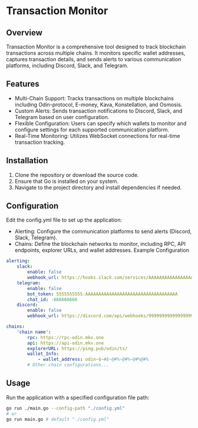 # Transaction Monitor

## Overview

Transaction Monitor is a comprehensive tool designed to track blockchain transactions across multiple chains. It monitors specific wallet addresses, captures transaction details, and sends alerts to various communication platforms, including Discord, Slack, and Telegram.

## Features

-   Multi-Chain Support: Tracks transactions on multiple blockchains including Odin-protocol, E-money, Kava, Konstellation, and Osmosis.
-   Custom Alerts: Sends transaction notifications to Discord, Slack, and Telegram based on user configuration.
-   Flexible Configuration: Users can specify which wallets to monitor and configure settings for each supported communication platform.
-   Real-Time Monitoring: Utilizes WebSocket connections for real-time transaction tracking.

## Installation

1. Clone the repository or download the source code.
2. Ensure that Go is installed on your system.
3. Navigate to the project directory and install dependencies if needed.

## Configuration

Edit the config.yml file to set up the application:

-   Alerting: Configure the communication platforms to send alerts (Discord, Slack, Telegram).
-   Chains: Define the blockchain networks to monitor, including RPC, API endpoints, explorer URLs, and wallet addresses.
    Example Configuration

```yaml
alerting:
    slack:
        enable: false
        webhook_url: https://hooks.slack.com/services/AAAAAAAAAAAAAAAAAAAAAAA/bbbbbbbbbbbbbbbbbbbbbbbb
    telegram:
        enable: false
        bot_token: 5555555555:AAAAAAAAAAAAAAAAAAAAAAAAAAAAAAAAAAA
        chat_id: -666666666
    discord:
        enable: false
        webhook_url: https://discord.com/api/webhooks/999999999999999999/zzzzzzzzzzzzzzzzzzzzzzzzzzzzzzzzzzzzzzzzzzzzzzzzzzzzzzzzzzzzzzzzzzzz

chains:
    'chain name':
        rpc: https://rpc-odin.mkv.one
        api: https://api-odin.mkv.one
        explorerURL: https://ping.pub/odin/tx/
        wallet_Info:
            - wallet_address: odin~$~#$~@#%~@#%~@#%@#%
        # Other chain configurations...
```

## Usage

Run the application with a specified configuration file path:

```bash
go run ./main.go --config-path "./config.yml"
# or
go run main.go # default "./config.yml"
```
